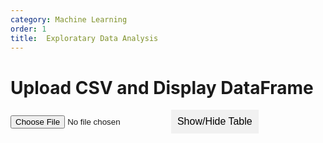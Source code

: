 ```yaml
---
category: Machine Learning
order: 1
title:  Exploratary Data Analysis
---
```


<style>
        /* Basic styling for the collapsible table */
        #dataframe-table {
            display: none; /* Initially hide the table */
            margin-top: 10px;
        }
        .collapsible {
            cursor: pointer;
            padding: 10px;
            background-color: #f1f1f1;
            border: none;
            text-align: left;
            outline: none;
            font-size: 16px;
        }
</style>
<script src="https://cdn.jsdelivr.net/npm/danfojs@0.4.0/lib/bundle.min.js"></script>

<h1>Upload CSV and Display DataFrame</h1>
<input type="file" id="csvFileInput" accept=".csv" />
<button class="collapsible">Show/Hide Table</button>

    
<div id="dataframe-table"></div>
<script>
        document.getElementById('csvFileInput').addEventListener('change', handleFileSelect, false);
        document.querySelector('.collapsible').addEventListener('click', toggleTable);

        function handleFileSelect(event) {
            const file = event.target.files[0];
            if (!file) {
                return;
            }

            const reader = new FileReader();
            reader.onload = function(e) {
                const csvData = e.target.result;

                // Use Danfo.js to read CSV data
                dfd.readCSV(csvData).then(df => {
                    // Convert DataFrame to HTML table
                    const tableHTML = df.toString();
                    
                    // Insert the table into the DOM
                    document.getElementById('dataframe-table').innerHTML = tableHTML;
                }).catch(err => {
                    console.error("Error reading CSV file:", err);
                });
            };

            reader.readAsText(file);
        }

        function toggleTable() {
            const tableContainer = document.getElementById('dataframe-table');
            if (tableContainer.style.display === "none") {
                tableContainer.style.display = "block";
            } else {
                tableContainer.style.display = "none";
            }
        }
</script>

